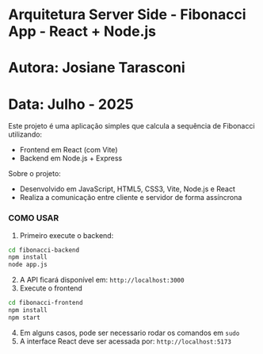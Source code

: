 # Arquitetura Server Side - Fibonacci App - React + Node.js
# Autora: Josiane Tarasconi
# Data: Julho - 2025

Este projeto é uma aplicação simples que calcula a sequência de Fibonacci utilizando:

- Frontend em React (com Vite)
- Backend em Node.js + Express

Sobre o projeto:
- Desenvolvido em JavaScript, HTML5, CSS3, Vite, Node.js e React
- Realiza a comunicação entre cliente e servidor de forma assíncrona


### COMO USAR

1. Primeiro execute o backend:

```bash
cd fibonacci-backend
npm install
node app.js
```
2. A API ficará disponível em: `http://localhost:3000`
3. Execute o frontend

```bash
cd fibonacci-frontend
npm install
npm start
```
4. Em alguns casos, pode ser necessario rodar os comandos em `sudo`
5. A interface React deve ser acessada por: `http://localhost:5173`


